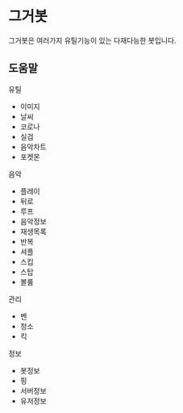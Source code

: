 # 그거봇
그거봇은 여러가지 유틸기능이 있는 다재다능한 봇입니다.

## 도움말
유틸
  - 이미지
  - 날씨
  - 코로나
  - 실검
  - 음악차트
  - 포켓몬

음악
  - 플레이
  - 뒤로
  - 루프
  - 음악정보
  - 재생목록
  - 반복
  - 셔플
  - 스킵
  - 스탑
  - 볼륨

관리
  - 벤
  - 청소
  - 킥

정보
  - 봇정보
  - 핑
  - 서버정보
  - 유저정보
